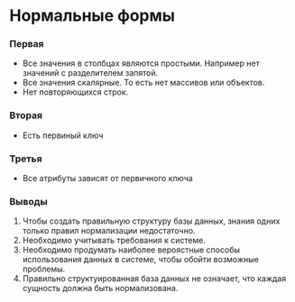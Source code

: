 # Нормальные формы

### Первая
  - Все значения в столбцах являются простыми. Например нет значений с разделителем запятой.
  - Все значения скалярные. То есть нет массивов или объектов. 
  - Нет повторяющихся строк.

### Вторая
  - Есть первиный ключ

### Третья
  - Все атрибуты зависят от первичного ключа


### Выводы
  1. Чтобы создать правильную структуру базы данных, знания одних только правил нормализации недостаточно.
  2. Необходимо учитывать требования к системе.
  3. Необходимо продумать наиболее вероястные способы использования данных в системе, чтобы обойти возможные проблемы.
  4. Правильно структуированная база данных не означает, что каждая сущность должна быть нормализована.